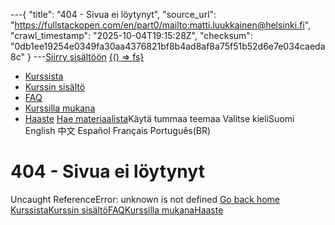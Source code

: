 ---{
  "title": "404 - Sivua ei löytynyt",
  "source_url": "https://fullstackopen.com/en/part0/mailto:matti.luukkainen@helsinki.fi",
  "crawl_timestamp": "2025-10-04T19:15:28Z",
  "checksum": "0db1ee19254e0349fa30aa4376821bf8b4ad8af8a75f51b52d6e7e034caeda8c"
}
---[Siirry sisältöön](../part0/01-mailto-matti-luukkainen-helsinki-fi-main-content.md)
[{() => fs}](https://fullstackopen.com/)

- [Kurssista](https://fullstackopen.com/about)
- [Kurssin sisältö](https://fullstackopen.com/#course-contents)
- [FAQ](https://fullstackopen.com/faq)
- [Kurssilla mukana](https://fullstackopen.com/companies)
- [Haaste](https://fullstackopen.com/challenge)
[Hae materiaalista](https://fullstackopen.com/search)Käytä tummaa teemaa
Valitse kieliSuomi English 中文 Español Français Português(BR)

# 404 - Sivua ei löytynyt
Uncaught ReferenceError: unknown is not defined
[Go back home](https://fullstackopen.com/osa/)
[Kurssista](https://fullstackopen.com/about)[Kurssin sisältö](https://fullstackopen.com/#course-contents)[FAQ](https://fullstackopen.com/faq)[Kurssilla mukana](https://fullstackopen.com/companies)[Haaste](https://fullstackopen.com/challenge)
